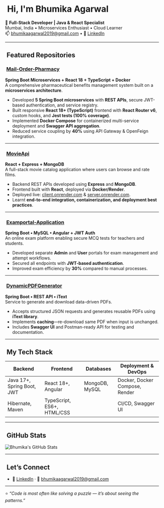 # ​ Hi, I'm Bhumika Agarwal

🚀 **Full-Stack Developer | Java & React Specialist**  
Mumbai, India • Microservices Enthusiast • Cloud Learner  
📫 bhumikaagarwal2019@gmail.com • 🔗 [LinkedIn](https://www.linkedin.com/in/bhumika-agarwal)

---

## ​ Featured Repositories

### ​ [Mail-Order-Pharmacy](https://github.com/bhumika-aga/Mail-Order-Pharmacy)
**Spring Boot Microservices + React 18 + TypeScript + Docker**  
A comprehensive pharmaceutical benefits management system built on a **microservices architecture**.  
- Developed **5 Spring Boot microservices** with **REST APIs**, secure JWT-based authentication, and service registry.  
- Built responsive **React 18+ (TypeScript)** frontend with **React Router v6**, custom hooks, and **Jest tests (100% coverage)**.  
- Implemented **Docker Compose** for containerized multi-service deployment and **Swagger API aggregation**.  
- Reduced service coupling by **40%** using API Gateway & OpenFeign integration.

---

### ​ [MovieApi](https://github.com/bhumika-aga/MovieApi)
**React + Express + MongoDB**  
A full-stack movie catalog application where users can browse and rate films.  
- Backend REST APIs developed using **Express** and **MongoDB**.  
- Frontend built with **React**, deployed via **Docker/Render**.  
- Deployed live: [client.onrender.com](https://movieapiclient.onrender.com) & [server.onrender.com](https://movieapiserver.onrender.com).  
- Learnt **end-to-end integration, containerization, and deployment best practices**.

---

### ​ [Examportal-Application](https://github.com/bhumika-aga/Examportal-Application)  
**Spring Boot • MySQL • Angular + JWT Auth**  
An online exam platform enabling secure MCQ tests for teachers and students.  
- Developed separate **Admin** and **User** portals for exam management and attempt workflows.  
- Secured all endpoints with **JWT-based authentication**.  
- Improved exam efficiency by **30%** compared to manual processes.

---

### ​ [DynamicPDFGenerator](https://github.com/bhumika-aga/DynamicPDFGenerator)
**Spring Boot • REST API • iText**  
Service to generate and download data-driven PDFs.  
- Accepts structured JSON requests and generates reusable PDFs using **iText library**.  
- Implements **caching**—re-download same PDF when input is unchanged.  
- Includes **Swagger UI** and Postman-ready API for testing and documentation.

---

## ​ My Tech Stack

| Backend                      | Frontend                  | Databases        | Deployment & DevOps         |
|-----------------------------|---------------------------|------------------|-----------------------------|
| Java 17+, Spring Boot, JWT | React 18+, Angular        | MongoDB, MySQL   | Docker, Docker Compose, Render |
| Hibernate, Maven            | TypeScript, ES6+, HTML/CSS |                  | CI/CD, Swagger UI           |

---

## ​ GitHub Stats  
![Bhumika's GitHub Stats](https://github-readme-stats.vercel.app/api?username=bhumika-aga&show_icons=true&theme=tokyonight)

---

## ​ Let’s Connect  
- 🔗 [LinkedIn](https://www.linkedin.com/in/bhumika-agarwal) · 📧 bhumikaagarwal2019@gmail.com

---

⭐ *“Code is most often like solving a puzzle — it’s about seeing the patterns.”*
